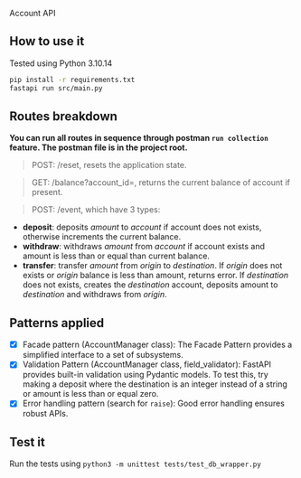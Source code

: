 Account API

## How to use it
Tested using Python 3.10.14

```bash
pip install -r requirements.txt
fastapi run src/main.py
```

## Routes breakdown
**You can run all routes in sequence through postman `run collection` feature. The postman file is in the project root.**

> POST: /reset, resets the application state.

> GET: /balance?account_id=, returns the current balance of account if present.

> POST: /event, which have 3 types:
- **deposit**: deposits _amount_ to _account_ if account does not exists, otherwise increments the current balance.
- **withdraw**: withdraws _amount_ from _account_ if account exists and amount is less than or equal than current balance.
- **transfer**: transfer _amount_ from _origin_ to _destination_. If _origin_ does not exists or _origin_ balance is less than amount, returns error. If _destination_ does not exists, creates the _destination_ account, deposits amount to _destination_ and withdraws from _origin_.

## Patterns applied

- [x] Facade pattern (AccountManager class): The Facade Pattern provides a simplified interface to a set of subsystems.
- [x] Validation Pattern (AccountManager class, field_validator): FastAPI provides built-in validation using Pydantic models. To test this, try making a deposit where the destination is an integer instead of a string or amount is less than or equal zero.
- [x] Error handling pattern (search for `raise`): Good error handling ensures robust APIs.

## Test it
Run the tests using `python3 -m unittest tests/test_db_wrapper.py`



